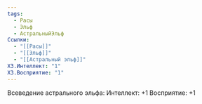 ```yaml
---
tags:
  - Расы
  - Эльф
  - АстральныйЭльф
Ссылки:
  - "[[Расы]]"
  - "[[Эльф]]"
  - "[[Астральный эльф]]"
ХЗ.Интеллект: "1"
ХЗ.Восприятие: "1"
---
```

Всеведение астрального эльфа:
Интеллект: +1
Восприятие: +1









